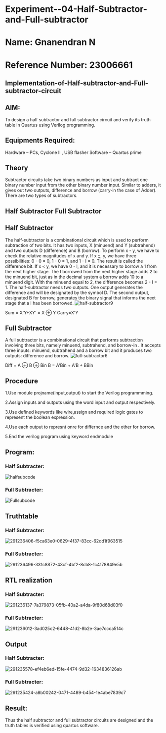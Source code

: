 # Experiment--04-Half-Subtractor-and-Full-subtractor
# Name: Gnanendran N
# Reference Number: 23006661
## Implementation-of-Half-subtractor-and-Full-subtractor-circuit
## AIM:
To design a half subtractor and full subtractor circuit and verify its truth table in Quartus using Verilog programming.

## Equipments Required:
Hardware – PCs, Cyclone II , USB flasher
Software – Quartus prime
## Theory
Subtractor circuits take two binary numbers as input and subtract one binary number input from the other binary number input. Similar to adders, it gives out two outputs, difference and borrow (carry-in the case of Adder). There are two types of subtractors.

## Half Subtractor Full Subtractor
## Half Subtractor
The half-subtractor is a combinational circuit which is used to perform subtraction of two bits. It has two inputs, X (minuend) and Y (subtrahend) and two outputs D (difference) and B (borrow). To perform x - y, we have to check the relative magnitudes of x and y. If x ;;, y, we have three possibilities: 0 - 0 = 0, 1 - 0 = 1, and 1 - I = 0. The result is called the difference bit. If x < y, we have 0 - I, and it is necessary to borrow a 1 from the next higher stage. The I borrowed from the next higher stage adds 2 to the minuend bit, just as in the decimal system a borrow adds 10 to a minuend digit. With the minuend equal to 2, the difference becomes 2 - I = 1. The half-subtractor needs two outputs. One output generates the difference and will be designated by the symbol D. The second output, designated B for borrow, generates the binary signal that informs the next stage that a I has been borrowed.
![half-subtractor9](https://user-images.githubusercontent.com/36288975/166112538-58c3bc7c-ee5d-4e6a-ac8d-8e8328efe27a.png)


Sum = X'Y+XY' = X ⊕ Y
Carry=X'Y

## Full Subtractor
A full subtractor is a combinational circuit that performs subtraction involving three bits, namely minuend, subtrahend, and borrow-in . It accepts three inputs: minuend, subtrahend and a borrow bit and it produces two outputs: difference and borrow. 
![full-subtractor6](https://user-images.githubusercontent.com/36288975/166112541-24c68359-3de8-4674-ae22-8272ffc385ed.png)


Diff = A ⊕ B ⊕ Bin B = A'Bin + A'B + BBin

## Procedure
1.Use module projname(input,output) to start the Verilog programmming.

2.Assign inputs and outputs using the word input and output respectively.

3.Use defined keywords like wire,assign and required logic gates to represent the boolean expression.

4.Use each output to represnt onre for differnce and the other for borrow.

5.End the verilog program using keyword endmodule

## Program:
### Half Subtracter:
![halfsubcode](https://github.com/GnanendranN/Experiment--04-Half-Subtractor-and-Full-subtractor/assets/138955207/87be2145-3221-437e-840e-8b97b2a7442d)

### Full Subtracter:
![Fullsubcode](https://github.com/GnanendranN/Experiment--04-Half-Subtractor-and-Full-subtractor/assets/138955207/e8d64e31-9432-48c6-8d34-e1f1037a3e74)

## Truthtable
### Half Subtracter:
![291236406-f5ca63e0-0629-4f37-83cc-62dd1f963515](https://github.com/GnanendranN/Experiment--04-Half-Subtractor-and-Full-subtractor/assets/138955207/0a0414f1-6ca7-4506-8a34-1dafa6f81316)
### Full Subtracter:
![291236496-331c8872-43cf-4bf2-8cb8-1c4178849e5b](https://github.com/GnanendranN/Experiment--04-Half-Subtractor-and-Full-subtractor/assets/138955207/02fc3fd9-8fb1-4df3-8ceb-c0e3fb3f2b42)

##  RTL realization
### Half Subtracter:
![291236137-7a379873-05fb-40a2-a4da-9f80d68d03f0](https://github.com/GnanendranN/Experiment--04-Half-Subtractor-and-Full-subtractor/assets/138955207/c4599f31-f331-442f-8206-03fb83eb3b5d)

### Full Subtracter:
![291236012-3ad025c2-6448-41d2-8b2e-3ae7ccca514c](https://github.com/GnanendranN/Experiment--04-Half-Subtractor-and-Full-subtractor/assets/138955207/9806c971-ebc3-42ca-911c-8808492a1c62)


## Output
### Half Subtracter:
![291235578-ef4eb6ed-15fe-4474-9d32-1634836126ab](https://github.com/GnanendranN/Experiment--04-Half-Subtractor-and-Full-subtractor/assets/138955207/27147ca5-ac99-4aad-9691-f5bffccb3d50)

### Full Subtracter:
![291235424-a8b00242-0471-4489-b454-1e4abe7839c7](https://github.com/GnanendranN/Experiment--04-Half-Subtractor-and-Full-subtractor/assets/138955207/3d881c4e-0d1c-4086-ba82-bf6492578083)

## Result:
Thus the half subtractor and full subtractor circuits are designed and the truth tables is verified using quartus software.
